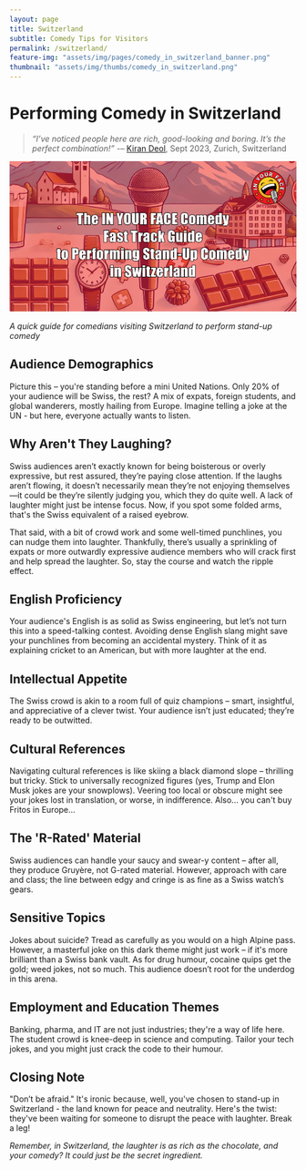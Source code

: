 ```yaml
---
layout: page
title: Switzerland
subtitle: Comedy Tips for Visitors
permalink: /switzerland/
feature-img: "assets/img/pages/comedy_in_switzerland_banner.png"
thumbnail: "assets/img/thumbs/comedy_in_switzerland.png"
---
```


# Performing Comedy in Switzerland

> _“I’ve noticed people here are rich, good-looking and boring. It’s the perfect combination!”_
-– [Kiran Deol](https://www.kirandeol.com/), Sept 2023, Zurich, Switzerland

![Performing Stand-Up Comedy in Switzerland](/assets/img/pages/comedy_in_switzerland.png "Performing Stand-Up Comedy in Switzerland")

_A quick guide for comedians visiting Switzerland to perform stand-up comedy_

## Audience Demographics
Picture this – you're standing before a mini United Nations. Only 20% of your audience will be Swiss, the rest? A mix of expats, foreign students, and global wanderers, mostly hailing from Europe. Imagine telling a joke at the UN - but here, everyone actually wants to listen.

## Why Aren't They Laughing?

Swiss audiences aren’t exactly known for being boisterous or overly expressive, but rest assured, they’re paying close attention. If the laughs aren’t flowing, it doesn’t necessarily mean they’re not enjoying themselves—it could be they’re silently judging you, which they do quite well. A lack of laughter might just be intense focus. Now, if you spot some folded arms, that's the Swiss equivalent of a raised eyebrow.

That said, with a bit of crowd work and some well-timed punchlines, you can nudge them into laughter. Thankfully, there’s usually a sprinkling of expats or more outwardly expressive audience members who will crack first and help spread the laughter. So, stay the course and watch the ripple effect.

## English Proficiency
Your audience's English is as solid as Swiss engineering, but let’s not turn this into a speed-talking contest. Avoiding dense English slang might save your punchlines from becoming an accidental mystery. Think of it as explaining cricket to an American, but with more laughter at the end.

## Intellectual Appetite
The Swiss crowd is akin to a room full of quiz champions – smart, insightful, and appreciative of a clever twist. Your audience isn’t just educated; they’re ready to be outwitted.

## Cultural References
Navigating cultural references is like skiing a black diamond slope – thrilling but tricky. Stick to universally recognized figures (yes, Trump and Elon Musk jokes are your snowplows). Veering too local or obscure might see your jokes lost in translation, or worse, in indifference. Also... you can't buy Fritos in Europe...

## The 'R-Rated' Material
Swiss audiences can handle your saucy and swear-y content – after all, they produce Gruyère, not G-rated material. However, approach with care and class; the line between edgy and cringe is as fine as a Swiss watch’s gears.

## Sensitive Topics
Jokes about suicide? Tread as carefully as you would on a high Alpine pass. However, a masterful joke on this dark theme might just work – if it's more brilliant than a Swiss bank vault. As for drug humour, cocaine quips get the gold; weed jokes, not so much. This audience doesn’t root for the underdog in this arena.

## Employment and Education Themes
Banking, pharma, and IT are not just industries; they're a way of life here. The student crowd is knee-deep in science and computing. Tailor your tech jokes, and you might just crack the code to their humour.

## Closing Note
"Don’t be afraid." It's ironic because, well, you've chosen to stand-up in Switzerland - the land known for peace and neutrality. Here's the twist: they've been waiting for someone to disrupt the peace with laughter. Break a leg!

_Remember, in Switzerland, the laughter is as rich as the chocolate, and your comedy? It could just be the secret ingredient._


